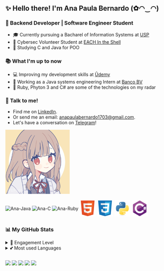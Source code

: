 ## ✨ Hello there! I'm Ana Paula Bernardo  (✿◠‿◠)

  ### 👾 Backend Developer | Software Engineer Student
  
- 🎓 Currently pursuing a Bacharel of Information Systems at [USP](https://www5.usp.br/)
- 🧩 Cybersec Volunteer Student at [EACH In the Shell](https://intheshell.page/sobre/membros/)
- 🦉 Studying C and Java for POO

### 📚 What I'm up to now 

- 💻 Improving my development skills at [Ûdemy](https://udemy.com.br/)
- 💙 Working as a Java systems engineering Intern at [Banco BV](https://www.bv.com.br/)
- 🌱 Ruby, Phyton 3 and C# are some of the technologies on my radar

### 💬 Talk to me!
- Find me on [LinkedIn](https://www.linkedin.com/in/ana-paula-b-/).
- Or send me an email: [anapaulabernardo1703@gmail.com](mailto:anapaulabernardo1703@gmail.com).
- Let's have a conversation on [Telegram](https://t.me/talktoanap)!

<img alt="kawaii girl" src="ezgif.com-animated-gif-maker.gif" width="200" height="200" />


<div style="display: inline_block"><br>
  <img align="center" alt="Ana-Java" height="50" width="50" src="https://cdn.jsdelivr.net/gh/devicons/devicon@latest/icons/java/java-original-wordmark.svg" />
  <img align="center" alt="Ana-C" height="50" width="50" src="https://cdn.jsdelivr.net/gh/devicons/devicon@latest/icons/c/c-original.svg" />
  <img align="center" alt="Ana-Ruby" height="50" width="50" src="https://cdn.jsdelivr.net/gh/devicons/devicon@latest/icons/ruby/ruby-original-wordmark.svg" />   
  <img align="center" alt="Ana-HTML" height="50" width="50" src="https://raw.githubusercontent.com/devicons/devicon/master/icons/html5/html5-original.svg">
  <img align="center" alt="Ana-CSS" height="50" width="50" src="https://raw.githubusercontent.com/devicons/devicon/master/icons/css3/css3-original.svg">
  <img align="center" alt="Ana-Python" height="50" width="50" src="https://raw.githubusercontent.com/devicons/devicon/master/icons/python/python-original.svg">
  <img align="center" alt="Ana-Csharp" height="50" width="50" src="https://raw.githubusercontent.com/devicons/devicon/master/icons/csharp/csharp-original.svg">
</div>

##

### 📊 My GitHub Stats

<details>
  <summary> 💭 Engagement Level </summary>
  <br>
    <p>
    <img src="https://github-readme-stats.vercel.app/api?username=anasantosdev&show_icons=true&theme=transparent" alt="GitHub Stats">
  </p>
</details>
<details>
  <summary> 💕 Most used Languages </summary>
  <br>
    <p>
    <img src="https://github-readme-stats.vercel.app/api/top-langs/?username=anasantosdev&layout=compact" alt="Top Languages">
  </p>
</details>

##

<div>
  <a href="https://www.instagram.com/talktoanapb/" target="_blank"><img src="https://img.shields.io/badge/-Instagram-%23E4405F?style=for-the-badge&logo=instagram&logoColor=white" target="_blank"></a>
 	<a href="https://www.twitch.tv/cattannaa" target="_blank"><img src="https://img.shields.io/badge/Twitch-9146FF?style=for-the-badge&logo=twitch&logoColor=white" target="_blank"></a>
 <a href="" target="_blank"><img src="https://img.shields.io/badge/Discord-7289DA?style=for-the-badge&logo=discord&logoColor=white" target="_blank"></a> 
  <a href = "mailto:anapaulabernardo1703@gmail.com"><img src="https://img.shields.io/badge/-Gmail-%23333?style=for-the-badge&logo=gmail&logoColor=white" target="_blank"></a>
  <a href="https://www.linkedin.com/in/ana-paula-b-/" target="_blank"><img src="https://img.shields.io/badge/-LinkedIn-%230077B5?style=for-the-badge&logo=linkedin&logoColor=white" target="_blank"></a> 
</div>


